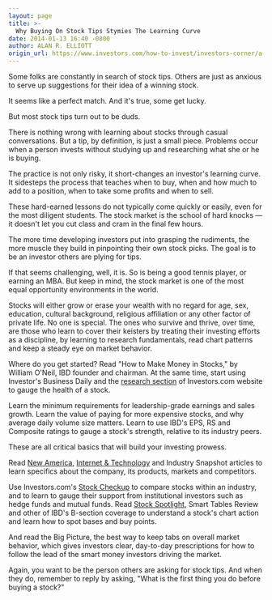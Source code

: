 ```yaml
---
layout: page
title: >-
  Why Buying On Stock Tips Stymies The Learning Curve
date: 2014-01-13 16:40 -0800
author: ALAN R. ELLIOTT
origin_url: https://www.investors.com/how-to-invest/investors-corner/a-warning-against-buying-on-tips
---
```





Some folks are constantly in search of stock tips. Others are just as anxious to serve up suggestions for their idea of a winning stock.


It seems like a perfect match. And it's true, some get lucky.


But most stock tips turn out to be duds.


There is nothing wrong with learning about stocks through casual conversations. But a tip, by definition, is just a small piece. Problems occur when a person invests without studying up and researching what she or he is buying.


The practice is not only risky, it short-changes an investor's learning curve. It sidesteps the process that teaches when to buy, when and how much to add to a position, when to take some profits and when to sell.


These hard-earned lessons do not typically come quickly or easily, even for the most diligent students. The stock market is the school of hard knocks — it doesn't let you cut class and cram in the final few hours.


The more time developing investors put into grasping the rudiments, the more muscle they build in pinpointing their own stock picks. The goal is to be an investor others are plying for tips.


If that seems challenging, well, it is. So is being a good tennis player, or earning an MBA. But keep in mind, the stock market is one of the most equal opportunity environments in the world.


Stocks will either grow or erase your wealth with no regard for age, sex, education, cultural background, religious affiliation or any other factor of private life. No one is special. The ones who survive and thrive, over time, are those who learn to cover their keisters by treating their investing efforts as a discipline, by learning to research fundamentals, read chart patterns and keep a steady eye on market behavior.


Where do you get started? Read "How to Make Money in Stocks," by William O'Neil, IBD founder and chairman. At the same time, start using Investor's Business Daily and the [research section](http://research.investors.com/) of Investors.com website to gauge the health of a stock.


Learn the minimum requirements for leadership-grade earnings and sales growth. Learn the value of paying for more expensive stocks, and why average daily volume size matters. Learn to use IBD's EPS, RS and Composite ratings to gauge a stock's strength, relative to its industry peers.


These are all critical basics that will build your investing prowess.


Read [New America](http://news.investors.com/business/new-america.htm), [Internet & Technology](http://news.investors.com/technology.aspx) and Industry Snapshot articles to learn specifics about the company, its products, markets and competitors.


Use Investors.com's [Stock Checkup](http://research.investors.com/stock-checkup/?nav=ResearchCheckup) to compare stocks within an industry, and to learn to gauge their support from institutional investors such as hedge funds and mutual funds. Read [Stock Spotlight](http://news.investors.com/investing/stock-spotlight.htm), Smart Tables Review and other of IBD's B-section coverage to understand a stock's chart action and learn how to spot bases and buy points.


And read the Big Picture, the best way to keep tabs on overall market behavior, which gives investors clear, day-to-day prescriptions for how to follow the lead of the smart money investors driving the market.


Again, you want to be the person others are asking for stock tips. And when they do, remember to reply by asking, "What is the first thing you do before buying a stock?"




